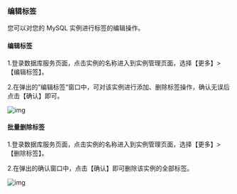 ### 编辑标签

您可以对您的 MySQL 实例进行标签的编辑操作。

#### 编辑标签

1.登录数据库服务页面，点击实例的名称进入到实例管理页面，选择【更多】>【编辑标签】。

2.在弹出的”编辑标签“窗口中，可对该实例进行添加、删除标签操作，确认无误后点击【确认】即可。

![img](http://wiki-private.capitalonline.net:8090/download/attachments/75827077/image2021-4-20_15-50-7.png?version=1&modificationDate=1618905006000&api=v2)

#### 批量删除标签

1.登录数据库服务页面，点击实例的名称进入到实例管理页面，选择【更多】>【删除标签】。

2.在弹出的确认窗口中，点击【确认】即可删除该实例的全部标签。

![img](http://wiki-private.capitalonline.net:8090/download/attachments/75827077/image2021-4-20_15-51-22.png?version=1&modificationDate=1618905081000&api=v2)
